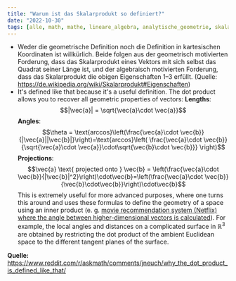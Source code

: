 ```yaml
---
title: "Warum ist das Skalarprodukt so definiert?"
date: "2022-10-30"
tags: [alle, math, mathe, lineare_algebra, analytische_geometrie, skalarprodukt, dot_product, definition, reddit, wikipedia]
---
```

- Weder die geometrische Definition noch die Definition in kartesischen Koordinaten ist willkürlich. Beide folgen aus der geometrisch motivierten Forderung, dass das Skalarprodukt eines Vektors mit sich selbst das Quadrat seiner Länge ist, und der algebraisch motivierten Forderung, dass das Skalarprodukt die obigen Eigenschaften 1–3 erfüllt. (Quelle: https://de.wikipedia.org/wiki/Skalarprodukt#Eigenschaften)
- It's defined like that because it's a useful definition. The dot product allows you to recover all geometric properties of vectors:
**Lengths**: $$|\vec{a}| = \sqrt{\vec{a}\cdot \vec{a}}$$
**Angles**: $$\theta = \text{arccos}\left(\frac{\vec{a}\cdot \vec{b}}{|\vec{a}||\vec{b}|}\right)=\text{arccos}\left( \frac{\vec{a}\cdot \vec{b}}{\sqrt{\vec{a}\cdot \vec{a}}\cdot\sqrt{\vec{b}\cdot \vec{b}}} \right)$$
**Projections**: $$\vec{a} \text{ projected onto } \vec{b} = \left(\frac{\vec{a}\cdot \vec{b}}{|\vec{b}|^2}\right)\cdot\vec{b}=\left(\frac{\vec{a}\cdot \vec{b}}{\vec{b}\cdot\vec{b}}\right)\cdot\vec{b}$$
This is extremely useful for more advanced purposes, where one turns this around and uses these formulas to define the geometry of a space using an inner product (e. g. [movie recommendation system (Netflix) where the angle between higher-dimensional vectors is calculated](https://towardsdatascience.com/using-cosine-similarity-to-build-a-movie-recommendation-system-ae7f20842599
)). For example, the local angles and distances on a complicated surface in $\mathbb{R}^3$ are obtained by restricting the dot product of the ambient Euclidean space to the different tangent planes of the surface. 

**Quelle:** https://www.reddit.com/r/askmath/comments/jneuch/why_the_dot_product_is_defined_like_that/
